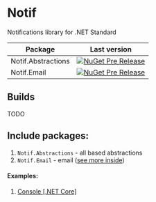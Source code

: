 

# Notif

Notifications library for .NET Standard

Package|Last version
-|-
Notif.Abstractions|[![NuGet Pre Release](https://img.shields.io/nuget/vpre/Notif.Abstractions.svg)](https://www.nuget.org/packages/Notif.Abstractions/)
Notif.Email|[![NuGet Pre Release](https://img.shields.io/nuget/vpre/Notif.Email.svg)](https://www.nuget.org/packages/Notif.Email/)

## Builds

TODO
<!--
Branch|Build status
-|-
dev|[![Build status](https://ci.appveyor.com/api/projects/status/34jm9uvmxlnjx32n/branch/dev?svg=true)](https://ci.appveyor.com/project/Valeriy1991/scheduler-quartz/branch/dev)

AppVeyor Nuget project feed: 
https://ci.appveyor.com/nuget/scheduler-quartz-47b9607klagb
-->


## Include packages:

1. `Notif.Abstractions` - all based abstractions
1. `Notif.Email` - email ([see more inside]((src/Notif.Email)))


#### Examples:

1. [Console [.NET Core]](example/ConsoleApp.ServiceProvider)


